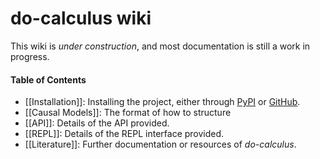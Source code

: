 # do-calculus wiki

This wiki is *under construction*, and most documentation is still a work in progress.

#### Table of Contents

* [[Installation]]: Installing the project, either through [PyPI](https://pypi.org/project/do-calculus) or [GitHub](https://github.com/bradendubois/do-calculus).
* [[Causal Models]]: The format of how to structure 
* [[API]]: Details of the API provided.
* [[REPL]]: Details of the REPL interface provided.
* [[Literature]]: Further documentation or resources of *do-calculus*.
